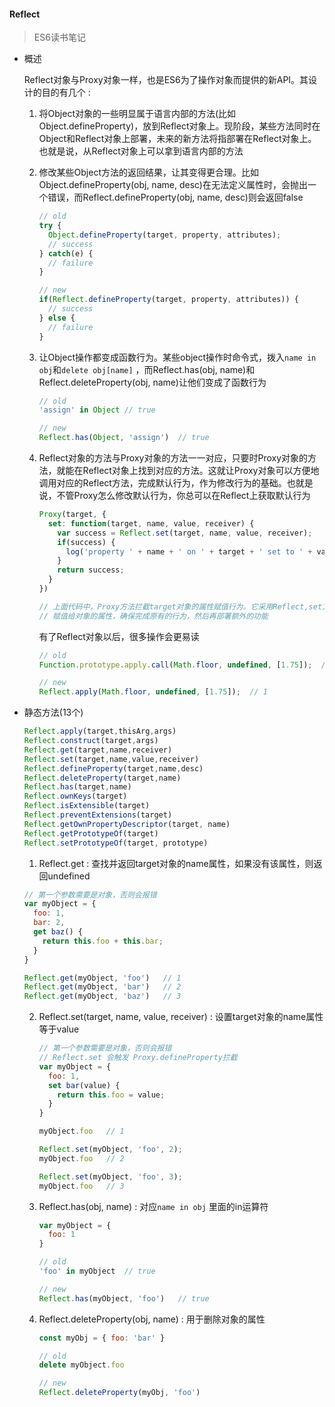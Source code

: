 #### Reflect

> ES6读书笔记

* 概述

  Reflect对象与Proxy对象一样，也是ES6为了操作对象而提供的新API。其设计的目的有几个 : 

  1. 将Object对象的一些明显属于语言内部的方法(比如Object.defineProperty)，放到Reflect对象上。现阶段，某些方法同时在Object和Reflect对象上部署，未来的新方法将指部署在Reflect对象上。也就是说，从Reflect对象上可以拿到语言内部的方法

  2. 修改某些Object方法的返回结果，让其变得更合理。比如Object.defineProperty(obj, name, desc)在无法定义属性时，会抛出一个错误，而Reflect.defineProperty(obj, name, desc)则会返回false

     ```javascript
     // old
     try {
       Object.defineProperty(target, property, attributes);
       // success
     } catch(e) {
       // failure
     }

     // new
     if(Reflect.defineProperty(target, property, attributes)) {
       // success
     } else {
       // failure
     }
     ```

  3. 让Object操作都变成函数行为。某些object操作时命令式，拨入`name in obj`和`delete obj[name]` ，而Reflect.has(obj, name)和Reflect.deleteProperty(obj, name)让他们变成了函数行为

     ```javascript
     // old
     'assign' in Object	// true

     // new
     Reflect.has(Object, 'assign')	// true
     ```

  4. Reflect对象的方法与Proxy对象的方法一一对应，只要时Proxy对象的方法，就能在Reflect对象上找到对应的方法。这就让Proxy对象可以方便地调用对应的Reflect方法，完成默认行为，作为修改行为的基础。也就是说，不管Proxy怎么修改默认行为，你总可以在Reflect上获取默认行为

     ```javascript
     Proxy(target, {
       set: function(target, name, value, receiver) {
         var success = Reflect.set(target, name, value, receiver);
         if(success) {
           log('property ' + name + ' on ' + target + ' set to ' + value);
         }
         return success;
       }
     })

     // 上面代码中，Proxy方法拦截target对象的属性赋值行为。它采用Reflect,set方法将值
     // 赋值给对象的属性，确保完成原有的行为，然后再部署额外的功能
     ```

     有了Reflect对象以后，很多操作会更易读

     ```javascript
     // old
     Function.prototype.apply.call(Math.floor, undefined, [1.75]);	// 1

     // new
     Reflect.apply(Math.floor, undefined, [1.75]);	// 1
     ```

* 静态方法(13个)

  ```javascript
  Reflect.apply(target,thisArg,args)
  Reflect.construct(target,args)
  Reflect.get(target,name,receiver)
  Reflect.set(target,name,value,receiver)
  Reflect.defineProperty(target,name,desc)
  Reflect.deleteProperty(target,name)
  Reflect.has(target,name)
  Reflect.ownKeys(target)
  Reflect.isExtensible(target)
  Reflect.preventExtensions(target)
  Reflect.getOwnPropertyDescriptor(target, name)
  Reflect.getPrototypeOf(target)
  Reflect.setPrototypeOf(target, prototype)
  ```

  1.  Reflect.get : 查找并返回target对象的name属性，如果没有该属性，则返回undefined

     ```javascript
     // 第一个参数需要是对象，否则会报错
     var myObject = {
       foo: 1,
       bar: 2,
       get baz() {
         return this.foo + this.bar;
       }
     }

     Reflect.get(myObject, 'foo')	// 1
     Reflect.get(myObject, 'bar')	// 2
     Reflect.get(myObject, 'baz')	// 3
     ```

  2. Reflect.set(target, name, value, receiver) : 设置target对象的name属性等于value

     ```javascript
     // 第一个参数需要是对象，否则会报错
     // Reflect.set 会触发 Proxy.defineProperty拦截
     var myObject = {
       foo: 1,
       set bar(value) {
         return this.foo = value;
       }
     }

     myObject.foo	// 1

     Reflect.set(myObject, 'foo', 2);
     myObject.foo	// 2

     Reflect.set(myObject, 'foo', 3);
     myObject.foo	// 3
     ```

  3. Reflect.has(obj, name) : 对应`name in obj` 里面的in运算符

     ```javascript
     var myObject = {
       foo: 1
     }

     // old
     'foo' in myObject	// true

     // new
     Reflect.has(myObject, 'foo')	// true
     ```

  4. Reflect.deleteProperty(obj, name) : 用于删除对象的属性

     ```javascript
     const myObj = { foo: 'bar' }

     // old 
     delete myObject.foo

     // new
     Reflect.deleteProperty(myObj, 'foo')
     ```

     ​